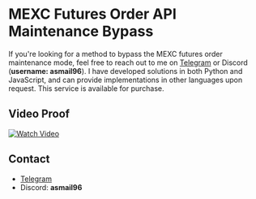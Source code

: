 # MEXC Futures Order API Maintenance Bypass

If you're looking for a method to bypass the MEXC futures order maintenance mode, feel free to reach out to me on [Telegram](https://t.me/pip_install_life) or Discord (**username: asmail96**). I have developed solutions in both Python and JavaScript, and can provide implementations in other languages upon request. This service is available for purchase.

## Video Proof

[![Watch Video](https://github.com/user-attachments/assets/c593b495-ed90-49fe-8585-bbee4e485ab3)](https://github.com/user-attachments/assets/c593b495-ed90-49fe-8585-bbee4e485ab3)

## Contact

- [Telegram](https://t.me/pip_install_life)
- Discord: **asmail96**
